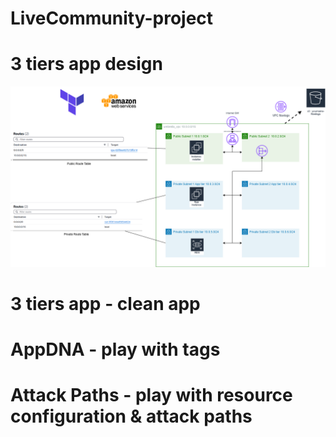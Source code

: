 # LiveCommunity-project

# 3 tiers app design 
![Screenshot](3tiersapp.png)

# 3 tiers app - clean app

# AppDNA - play with tags

# Attack Paths - play with resource configuration & attack paths